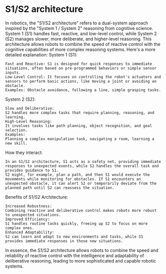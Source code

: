 # S1/S2 architecture

In robotics, the "S1/S2 architecture" refers to a dual-system approach inspired by the "System 1 / System 2" reasoning from cognitive science. System 1 (S1) handles fast, reactive, and low-level control, while System 2 (S2) manages slower, more deliberate, and higher-level reasoning. This architecture allows robots to combine the speed of reactive control with the cognitive capabilities of more complex reasoning systems. 
Here's a more detailed explanation:
System 1 (S1):

    Fast and Reactive: S1 is designed for quick responses to immediate situations, often based on pre-programmed behaviors or simple sensor inputs.
    Low-Level Control: It focuses on controlling the robot's actuators and sensors to perform basic actions, like moving a joint or avoiding an obstacle.
    Examples: Obstacle avoidance, following a line, simple grasping tasks. 

System 2 (S2):

    Slow and Deliberative:
    S2 handles more complex tasks that require planning, reasoning, and learning.
    High-Level Reasoning:
    It involves tasks like path planning, object recognition, and goal selection.
    Examples:
    Planning a complex manipulation task, navigating a room, learning a new skill. 

How they interact:

    In an S1/S2 architecture, S1 acts as a safety net, providing immediate responses to unexpected events, while S2 handles the overall task and provides guidance to S1.
    S2 might, for example, plan a path, and then S1 would execute the movements while monitoring for obstacles. If S1 encounters an unexpected obstacle, it can alert S2 or temporarily deviate from the planned path until S2 can reassess the situation. 

Benefits of S1/S2 Architecture:

    Increased Robustness:
    Combining reactive and deliberative control makes robots more robust to unexpected situations.
    Improved Efficiency:
    S1 handles routine tasks quickly, freeing up S2 to focus on more complex ones.
    Enhanced Adaptability:
    S2 can learn and adapt to new environments and tasks, while S1 provides immediate responses in those new situations. 

In essence, the S1/S2 architecture allows robots to combine the speed and reliability of reactive control with the intelligence and adaptability of deliberative reasoning, leading to more sophisticated and capable robotic systems. 
